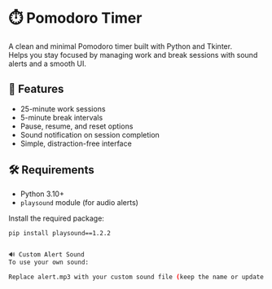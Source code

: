 # ⏱️ Pomodoro Timer

A clean and minimal Pomodoro timer built with Python and Tkinter.  
Helps you stay focused by managing work and break sessions with sound alerts and a smooth UI.

## 🔧 Features

- 25-minute work sessions
- 5-minute break intervals
- Pause, resume, and reset options
- Sound notification on session completion
- Simple, distraction-free interface

## 🛠️ Requirements

- Python 3.10+
- `playsound` module (for audio alerts)

Install the required package:

```bash
pip install playsound==1.2.2


🔊 Custom Alert Sound
To use your own sound:

Replace alert.mp3 with your custom sound file (keep the name or update the code)
